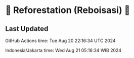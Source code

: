 
# 🌳 Reforestation (Reboisasi) 🌲

## Last Updated

GitHub Actions time: Tue Aug 20 22:16:34 UTC 2024

Indonesia/Jakarta time: Wed Aug 21 05:16:34 WIB 2024
